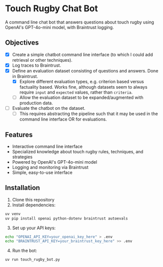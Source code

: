 # Touch Rugby Chat Bot

A command line chat bot that answers questions about touch rugby using OpenAI's GPT-4o-mini model, with Braintrust logging.

## Objectives

- [x] Create a simple chatbot command line interface (to which I could add retrieval or other techniques).
- [x] Log traces to Braintrust.
- [x] Define an evaluation dataset consisting of questions and answers. Done in Braintrust.
    - [x] Explore different evaluation types, e.g. criterion based versus factuality based. Works fine, although datasets seem to always require `input` and `expected` values, rather than `criteria`.
    - [ ] Allow the evaluation dataset to be expanded/augmented with production data.
- [ ] Evaluate the chatbot on the dataset.
    - [ ] This requires abstracting the pipeline such that it may be used in the command line interface OR for evaluations.

## Features

- Interactive command line interface
- Specialized knowledge about touch rugby rules, techniques, and strategies
- Powered by OpenAI's GPT-4o-mini model
- Logging and monitoring via Braintrust
- Simple, easy-to-use interface

## Installation

1. Clone this repository
2. Install dependencies:
```bash
uv venv
uv pip install openai python-dotenv braintrust autoevals
```

3. Set up your API keys:
```bash
echo "OPENAI_API_KEY=your_openai_key_here" > .env
echo "BRAINTRUST_API_KEY=your_braintrust_key_here" >> .env
```

4. Run the bot:
```bash
uv run touch_rugby_bot.py
```
